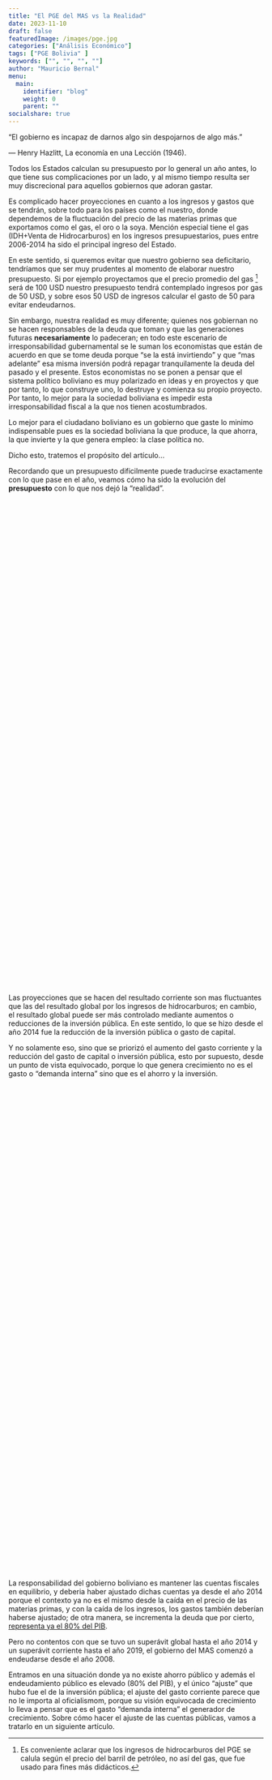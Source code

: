 ```yaml
---
title: "El PGE del MAS vs la Realidad"
date: 2023-11-10
draft: false
featuredImage: /images/pge.jpg
categories: ["Análisis Económico"]
tags: ["PGE Bolivia" ]
keywords: ["", "", "", ""]
author: "Mauricio Bernal"
menu:
  main:
    identifier: "blog"
    weight: 0 
    parent: ""
socialshare: true
---
```


<script src="/rmarkdown-libs/htmlwidgets/htmlwidgets.js"></script>
<script src="/rmarkdown-libs/jquery/jquery.min.js"></script>
<link href="/rmarkdown-libs/dygraphs/dygraph.css" rel="stylesheet" />
<script src="/rmarkdown-libs/dygraphs/dygraph-combined.js"></script>
<script src="/rmarkdown-libs/dygraphs/shapes.js"></script>
<script src="/rmarkdown-libs/moment/moment.js"></script>
<script src="/rmarkdown-libs/moment-timezone/moment-timezone-with-data.js"></script>
<script src="/rmarkdown-libs/moment-fquarter/moment-fquarter.min.js"></script>
<script src="/rmarkdown-libs/dygraphs-binding/dygraphs.js"></script>
<script src="/rmarkdown-libs/Dygraph.Plugins.Crosshair/crosshair.js"></script>
<script src="/rmarkdown-libs/htmlwidgets/htmlwidgets.js"></script>
<script src="/rmarkdown-libs/jquery/jquery.min.js"></script>
<link href="/rmarkdown-libs/dygraphs/dygraph.css" rel="stylesheet" />
<script src="/rmarkdown-libs/dygraphs/dygraph-combined.js"></script>
<script src="/rmarkdown-libs/dygraphs/shapes.js"></script>
<script src="/rmarkdown-libs/moment/moment.js"></script>
<script src="/rmarkdown-libs/moment-timezone/moment-timezone-with-data.js"></script>
<script src="/rmarkdown-libs/moment-fquarter/moment-fquarter.min.js"></script>
<script src="/rmarkdown-libs/dygraphs-binding/dygraphs.js"></script>
<script src="/rmarkdown-libs/Dygraph.Plugins.Crosshair/crosshair.js"></script>
<script src="/rmarkdown-libs/htmlwidgets/htmlwidgets.js"></script>
<script src="/rmarkdown-libs/jquery/jquery.min.js"></script>
<link href="/rmarkdown-libs/dygraphs/dygraph.css" rel="stylesheet" />
<script src="/rmarkdown-libs/dygraphs/dygraph-combined.js"></script>
<script src="/rmarkdown-libs/dygraphs/shapes.js"></script>
<script src="/rmarkdown-libs/moment/moment.js"></script>
<script src="/rmarkdown-libs/moment-timezone/moment-timezone-with-data.js"></script>
<script src="/rmarkdown-libs/moment-fquarter/moment-fquarter.min.js"></script>
<script src="/rmarkdown-libs/dygraphs-binding/dygraphs.js"></script>
<script src="/rmarkdown-libs/Dygraph.Plugins.Crosshair/crosshair.js"></script>
<script src="/rmarkdown-libs/htmlwidgets/htmlwidgets.js"></script>
<script src="/rmarkdown-libs/jquery/jquery.min.js"></script>
<link href="/rmarkdown-libs/dygraphs/dygraph.css" rel="stylesheet" />
<script src="/rmarkdown-libs/dygraphs/dygraph-combined.js"></script>
<script src="/rmarkdown-libs/dygraphs/shapes.js"></script>
<script src="/rmarkdown-libs/moment/moment.js"></script>
<script src="/rmarkdown-libs/moment-timezone/moment-timezone-with-data.js"></script>
<script src="/rmarkdown-libs/moment-fquarter/moment-fquarter.min.js"></script>
<script src="/rmarkdown-libs/dygraphs-binding/dygraphs.js"></script>
<script src="/rmarkdown-libs/Dygraph.Plugins.Crosshair/crosshair.js"></script>

“El gobierno es incapaz de darnos algo sin despojarnos de algo más.”

— Henry Hazlitt, La economía en una Lección (1946).

Todos los Estados calculan su presupuesto por lo general un año antes, lo que tiene sus complicaciones por un lado, y al mismo tiempo resulta ser muy discrecional para aquellos gobiernos que adoran gastar.

Es complicado hacer proyecciones en cuanto a los ingresos y gastos que se tendrán, sobre todo para los países como el nuestro, donde dependemos de la fluctuación del precio de las materias primas que exportamos como el gas, el oro o la soya. Mención especial tiene el gas (IDH+Venta de Hidrocarburos) en los ingresos presupuestarios, pues entre 2006-2014 ha sido el principal ingreso del Estado.

En este sentido, si queremos evitar que nuestro gobierno sea deficitario, tendríamos que ser muy prudentes al momento de elaborar nuestro presupuesto. Si por ejemplo proyectamos que el precio promedio del gas [^1] será de 100 USD nuestro presupuesto tendrá contemplado ingresos por gas de 50 USD, y sobre esos 50 USD de ingresos calcular el gasto de 50 para evitar endeudarnos.

Sin embargo, nuestra realidad es muy diferente; quienes nos gobiernan no se hacen responsables de la deuda que toman y que las generaciones futuras **necesariamente** lo padeceran; en todo este escenario de irresponsabilidad gubernamental se le suman los economistas que están de acuerdo en que se tome deuda porque “se la está invirtiendo” y que “mas adelante” esa misma inversión podrá repagar tranquilamente la deuda del pasado y el presente. Estos economistas no se ponen a pensar que el sistema político boliviano es muy polarizado en ideas y en proyectos y que por tanto, lo que construye uno, lo destruye y comienza su propio proyecto. Por tanto, lo mejor para la sociedad boliviana es impedir esta irresponsabilidad fiscal a la que nos tienen acostumbrados.

Lo mejor para el ciudadano boliviano es un gobierno que gaste lo minimo indispensable pues es la sociedad boliviana la que produce, la que ahorra, la que invierte y la que genera empleo: la clase política no.

Dicho esto, tratemos el propósito del artículo…

Recordando que un presupuesto dificilmente puede traducirse exactamente con lo que pase en el año, veamos cómo ha sido la evolución del **presupuesto** con lo que nos dejó la “realidad”.

<div class="dygraphs html-widget html-fill-item-overflow-hidden html-fill-item" id="htmlwidget-1" style="width:1056px;height:480px;"></div>
<script type="application/json" data-for="htmlwidget-1">{"x":{"attrs":{"axes":{"x":{"pixelsPerLabel":60,"drawAxis":true,"drawGrid":false},"y":{"drawAxis":true,"axisLabelFormatter":"function(d){return d.toString().replace(/\\B(?=(\\d{3})+(?!\\d))/g, \",\");}","valueFormatter":"function(d){return Math.round(d).toString().replace(/\\B(?=(\\d{3})+(?!\\d))/g, \",\");}","gridLineColor":"#4a4a4a"}},"series":{"Realidad":{"axis":"y","fillGraph":false},"Presupuesto":{"axis":"y","fillGraph":false}},"title":"Superávit/Déficit Corriente (millones BOB)","labels":["year","Realidad","Presupuesto"],"retainDateWindow":false,"colors":["red","green"],"legend":"onmouseover","labelsDivWidth":300,"labelsShowZeroValues":true,"labelsSeparateLines":true,"stackedGraph":false,"fillGraph":false,"fillAlpha":0.15,"stepPlot":false,"drawPoints":false,"pointSize":1,"drawGapEdgePoints":false,"connectSeparatedPoints":false,"strokeWidth":1,"strokeBorderColor":"white","colorValue":0.5,"colorSaturation":1,"includeZero":false,"drawAxesAtZero":false,"logscale":false,"axisTickSize":3,"axisLineColor":"#98918B","axisLineWidth":0.3,"axisLabelColor":"black","axisLabelFontSize":14,"axisLabelWidth":60,"drawGrid":true,"gridLineWidth":0.3,"rightGap":5,"digitsAfterDecimal":2,"labelsKMB":false,"labelsKMG2":false,"labelsUTC":false,"maxNumberWidth":6,"animatedZooms":false,"mobileDisableYTouch":true,"disableZoom":false,"showRangeSelector":true,"rangeSelectorHeight":30,"rangeSelectorPlotFillColor":" #A7B1C4","rangeSelectorPlotStrokeColor":"#808FAB","interactionModel":"Dygraph.Interaction.defaultModel","highlightCircleSize":4,"highlightSeriesBackgroundAlpha":1,"highlightSeriesOpts":[],"hideOverlayOnMouseOut":true},"scale":"yearly","annotations":[],"shadings":[],"events":[],"format":"date","data":[["2001-01-01T00:00:00.000Z","2002-01-01T00:00:00.000Z","2003-01-01T00:00:00.000Z","2004-01-01T00:00:00.000Z","2005-01-01T00:00:00.000Z","2006-01-01T00:00:00.000Z","2007-01-01T00:00:00.000Z","2008-01-01T00:00:00.000Z","2009-01-01T00:00:00.000Z","2010-01-01T00:00:00.000Z","2011-01-01T00:00:00.000Z","2012-01-01T00:00:00.000Z","2013-01-01T00:00:00.000Z","2014-01-01T00:00:00.000Z","2015-01-01T00:00:00.000Z","2016-01-01T00:00:00.000Z","2017-01-01T00:00:00.000Z","2018-01-01T00:00:00.000Z","2019-01-01T00:00:00.000Z","2020-01-01T00:00:00.000Z","2021-01-01T00:00:00.000Z","2022-01-01T00:00:00.000Z"],[-476.4082722,-1512.3473542952,-1640.84083565,648.343194980003,4394.8281717985,11963.152875463,13094.46896784,17621.76246658,14297.1648113717,15475.478003,22120.877203,27290.6127681943,35118.7903774583,35860.4639339254,23652.8019615106,22657.934665658,19312.837424968,13123.1823124088,11026.8370924952,-15404.6967188018,-5119.74407962421,-755.446541412404],[3342.431326,2250.609719,-187.588704,-513.538267,1416.236615,2222.640765,7236.751412,2737.433035,13674.125728,9491.347171,16422.279718,16897.659329,19876.257471,33956.038113,36177.132723,28201.945561,18636.8337,19017.419346,16383.468583,9745.961637,947.027611,11869.05071]],"fixedtz":false,"tzone":"UTC","plugins":{"Crosshair":{"direction":"vertical"}}},"evals":["attrs.axes.y.axisLabelFormatter","attrs.axes.y.valueFormatter","attrs.interactionModel"],"jsHooks":[]}</script>
<div class="dygraphs html-widget html-fill-item-overflow-hidden html-fill-item" id="htmlwidget-2" style="width:1056px;height:480px;"></div>
<script type="application/json" data-for="htmlwidget-2">{"x":{"attrs":{"axes":{"x":{"pixelsPerLabel":60,"drawAxis":true,"drawGrid":false},"y":{"drawAxis":true,"axisLabelFormatter":"function(d){return d.toString().replace(/\\B(?=(\\d{3})+(?!\\d))/g, \",\");}","valueFormatter":"function(d){return Math.round(d).toString().replace(/\\B(?=(\\d{3})+(?!\\d))/g, \",\");}","gridLineColor":"#4a4a4a"}},"series":{"Realidad":{"axis":"y","fillGraph":false},"Presupuesto":{"axis":"y","fillGraph":false}},"title":"Superávit/Déficit Global (millones BOB)","labels":["year","Realidad","Presupuesto"],"retainDateWindow":false,"colors":["red","green"],"legend":"onmouseover","labelsDivWidth":300,"labelsShowZeroValues":true,"labelsSeparateLines":true,"stackedGraph":false,"fillGraph":false,"fillAlpha":0.15,"stepPlot":false,"drawPoints":false,"pointSize":1,"drawGapEdgePoints":false,"connectSeparatedPoints":false,"strokeWidth":1,"strokeBorderColor":"white","colorValue":0.5,"colorSaturation":1,"includeZero":false,"drawAxesAtZero":false,"logscale":false,"axisTickSize":3,"axisLineColor":"#98918B","axisLineWidth":0.3,"axisLabelColor":"black","axisLabelFontSize":14,"axisLabelWidth":60,"drawGrid":true,"gridLineWidth":0.3,"rightGap":5,"digitsAfterDecimal":2,"labelsKMB":false,"labelsKMG2":false,"labelsUTC":false,"maxNumberWidth":6,"animatedZooms":false,"mobileDisableYTouch":true,"disableZoom":false,"showRangeSelector":true,"rangeSelectorHeight":30,"rangeSelectorPlotFillColor":" #A7B1C4","rangeSelectorPlotStrokeColor":"#808FAB","interactionModel":"Dygraph.Interaction.defaultModel","highlightCircleSize":4,"highlightSeriesBackgroundAlpha":1,"highlightSeriesOpts":[],"hideOverlayOnMouseOut":true},"scale":"yearly","annotations":[],"shadings":[],"events":[],"format":"date","data":[["2001-01-01T00:00:00.000Z","2002-01-01T00:00:00.000Z","2003-01-01T00:00:00.000Z","2004-01-01T00:00:00.000Z","2005-01-01T00:00:00.000Z","2006-01-01T00:00:00.000Z","2007-01-01T00:00:00.000Z","2008-01-01T00:00:00.000Z","2009-01-01T00:00:00.000Z","2010-01-01T00:00:00.000Z","2011-01-01T00:00:00.000Z","2012-01-01T00:00:00.000Z","2013-01-01T00:00:00.000Z","2014-01-01T00:00:00.000Z","2015-01-01T00:00:00.000Z","2016-01-01T00:00:00.000Z","2017-01-01T00:00:00.000Z","2018-01-01T00:00:00.000Z","2019-01-01T00:00:00.000Z","2020-01-01T00:00:00.000Z","2021-01-01T00:00:00.000Z","2022-01-01T00:00:00.000Z"],[-3668.2882722,-5007.71561046,-4879.84555993,-3859.66720026,-1720.17476780149,4131.940677993,1785.36426904,3916.24836018,109.2141852817,2315.732312,1382.03259236,3287.95707331428,1376.09794300433,-7669.18620761461,-15732.6843302694,-16882.590955722,-20278.040874012,-22670.2086046512,-20404.7636349848,-32075.9287868742,-25945.6818579642,-21574.0554704124],[-2128.74117,-3156.055052,-3596.792602,-3828.233393,-3901.53877,-3182.916611,-3003.160485,-4677.959805,-2553.601064,-6247.205409,-6118.571441,-7960.686934,-9050.02796,-6755.000196,-8925.67091,-11818.590271,-20734.842924,-22503.452168,-21502.76099,-21606.013227,-27546.770565,-24069.514123]],"fixedtz":false,"tzone":"UTC","plugins":{"Crosshair":{"direction":"vertical"}}},"evals":["attrs.axes.y.axisLabelFormatter","attrs.axes.y.valueFormatter","attrs.interactionModel"],"jsHooks":[]}</script>

Las proyecciones que se hacen del resultado corriente son mas fluctuantes que las del resultado global por los ingresos de hidrocarburos; en cambio, el resultado global puede ser más controlado mediante aumentos o reducciones de la inversión pública. En este sentido, lo que se hizo desde el año 2014 fue la reducción de la inversión pública o gasto de capital.

Y no solamente eso, sino que se priorizó el aumento del gasto corriente y la reducción del gasto de capital o inversión pública, esto por supuesto, desde un punto de vista equivocado, porque lo que genera crecimiento no es el gasto o “demanda interna” sino que es el ahorro y la inversión.

<div class="dygraphs html-widget html-fill-item-overflow-hidden html-fill-item" id="htmlwidget-3" style="width:1056px;height:480px;"></div>
<script type="application/json" data-for="htmlwidget-3">{"x":{"attrs":{"axes":{"x":{"pixelsPerLabel":60,"drawAxis":true,"drawGrid":false},"y":{"drawAxis":true,"axisLabelFormatter":"function(d){return d.toString().replace(/\\B(?=(\\d{3})+(?!\\d))/g, \",\");}","valueFormatter":"function(d){return Math.round(d).toString().replace(/\\B(?=(\\d{3})+(?!\\d))/g, \",\");}","gridLineColor":"#4a4a4a"}},"series":{"Realidad":{"axis":"y","fillGraph":false},"Presupuesto":{"axis":"y","fillGraph":false}},"title":"Gastos de Capital (millones BOB)","labels":["year","Realidad","Presupuesto"],"retainDateWindow":false,"colors":["red","green"],"legend":"onmouseover","labelsDivWidth":300,"labelsShowZeroValues":true,"labelsSeparateLines":true,"stackedGraph":false,"fillGraph":false,"fillAlpha":0.15,"stepPlot":false,"drawPoints":false,"pointSize":1,"drawGapEdgePoints":false,"connectSeparatedPoints":false,"strokeWidth":1,"strokeBorderColor":"white","colorValue":0.5,"colorSaturation":1,"includeZero":false,"drawAxesAtZero":false,"logscale":false,"axisTickSize":3,"axisLineColor":"#98918B","axisLineWidth":0.3,"axisLabelColor":"black","axisLabelFontSize":14,"axisLabelWidth":60,"drawGrid":true,"gridLineWidth":0.3,"rightGap":5,"digitsAfterDecimal":2,"labelsKMB":false,"labelsKMG2":false,"labelsUTC":false,"maxNumberWidth":6,"animatedZooms":false,"mobileDisableYTouch":true,"disableZoom":false,"showRangeSelector":true,"rangeSelectorHeight":30,"rangeSelectorPlotFillColor":" #A7B1C4","rangeSelectorPlotStrokeColor":"#808FAB","interactionModel":"Dygraph.Interaction.defaultModel","highlightCircleSize":4,"highlightSeriesBackgroundAlpha":1,"highlightSeriesOpts":[],"hideOverlayOnMouseOut":true},"scale":"yearly","annotations":[],"shadings":[],"events":[],"format":"date","data":[["2001-01-01T00:00:00.000Z","2002-01-01T00:00:00.000Z","2003-01-01T00:00:00.000Z","2004-01-01T00:00:00.000Z","2005-01-01T00:00:00.000Z","2006-01-01T00:00:00.000Z","2007-01-01T00:00:00.000Z","2008-01-01T00:00:00.000Z","2009-01-01T00:00:00.000Z","2010-01-01T00:00:00.000Z","2011-01-01T00:00:00.000Z","2012-01-01T00:00:00.000Z","2013-01-01T00:00:00.000Z","2014-01-01T00:00:00.000Z","2015-01-01T00:00:00.000Z","2016-01-01T00:00:00.000Z","2017-01-01T00:00:00.000Z","2018-01-01T00:00:00.000Z","2019-01-01T00:00:00.000Z","2020-01-01T00:00:00.000Z","2021-01-01T00:00:00.000Z","2022-01-01T00:00:00.000Z"],[4492.638,4774.556864,5064.37431175,6404.522,7832.622537,9569.314435,13041.382979,15242.408251,15637.515161,14737.212508,22113.302839,25255.837712,34454.966959,44276.587946,40245.946256,39971.623544,40749.55403,36428.341886,31718.930462,16787.599346,20956.219645,20957.257092],[5471.172496,5406.664771,5198.800475,4611.208366,6522.9776,7194.432013,12150.338442,10146.319756,17927.884398,17887.948218,24947.140349,27361.459766,30812.036316,42666.110729,47677.47422,46990.750475,45778.891931,46657.198112,41224.105652,33730.730532,30156.549116,37490.427047]],"fixedtz":false,"tzone":"UTC","plugins":{"Crosshair":{"direction":"vertical"}}},"evals":["attrs.axes.y.axisLabelFormatter","attrs.axes.y.valueFormatter","attrs.interactionModel"],"jsHooks":[]}</script>
<div class="dygraphs html-widget html-fill-item-overflow-hidden html-fill-item" id="htmlwidget-4" style="width:1056px;height:480px;"></div>
<script type="application/json" data-for="htmlwidget-4">{"x":{"attrs":{"axes":{"x":{"pixelsPerLabel":60,"drawAxis":true,"drawGrid":false},"y":{"drawAxis":true,"axisLabelFormatter":"function(d){return d.toString().replace(/\\B(?=(\\d{3})+(?!\\d))/g, \",\");}","valueFormatter":"function(d){return Math.round(d).toString().replace(/\\B(?=(\\d{3})+(?!\\d))/g, \",\");}","gridLineColor":"#4a4a4a"}},"series":{"Gasto Corriente (Realidad)":{"axis":"y","fillGraph":false},"Gasto de Capital (Realidad)":{"axis":"y","fillGraph":false}},"title":"Gasto Corriente y Gasto de Capital (millones BOB)","labels":["year","Gasto Corriente (Realidad)","Gasto de Capital (Realidad)"],"retainDateWindow":false,"colors":["red","green"],"legend":"onmouseover","labelsDivWidth":300,"labelsShowZeroValues":true,"labelsSeparateLines":true,"stackedGraph":false,"fillGraph":false,"fillAlpha":0.15,"stepPlot":false,"drawPoints":false,"pointSize":1,"drawGapEdgePoints":false,"connectSeparatedPoints":false,"strokeWidth":1,"strokeBorderColor":"white","colorValue":0.5,"colorSaturation":1,"includeZero":false,"drawAxesAtZero":false,"logscale":false,"axisTickSize":3,"axisLineColor":"#98918B","axisLineWidth":0.3,"axisLabelColor":"black","axisLabelFontSize":14,"axisLabelWidth":60,"drawGrid":true,"gridLineWidth":0.3,"rightGap":5,"digitsAfterDecimal":2,"labelsKMB":false,"labelsKMG2":false,"labelsUTC":false,"maxNumberWidth":6,"animatedZooms":false,"mobileDisableYTouch":true,"disableZoom":false,"showRangeSelector":true,"rangeSelectorHeight":30,"rangeSelectorPlotFillColor":" #A7B1C4","rangeSelectorPlotStrokeColor":"#808FAB","interactionModel":"Dygraph.Interaction.defaultModel","highlightCircleSize":4,"highlightSeriesBackgroundAlpha":1,"highlightSeriesOpts":[],"hideOverlayOnMouseOut":true},"scale":"yearly","annotations":[],"shadings":[],"events":[],"format":"date","data":[["2001-01-01T00:00:00.000Z","2002-01-01T00:00:00.000Z","2003-01-01T00:00:00.000Z","2004-01-01T00:00:00.000Z","2005-01-01T00:00:00.000Z","2006-01-01T00:00:00.000Z","2007-01-01T00:00:00.000Z","2008-01-01T00:00:00.000Z","2009-01-01T00:00:00.000Z","2010-01-01T00:00:00.000Z","2011-01-01T00:00:00.000Z","2012-01-01T00:00:00.000Z","2013-01-01T00:00:00.000Z","2014-01-01T00:00:00.000Z","2015-01-01T00:00:00.000Z","2016-01-01T00:00:00.000Z","2017-01-01T00:00:00.000Z","2018-01-01T00:00:00.000Z","2019-01-01T00:00:00.000Z","2020-01-01T00:00:00.000Z","2021-01-01T00:00:00.000Z","2022-01-01T00:00:00.000Z"],[15582.1852722,15941.5481244531,17653.5642962718,17305.84040702,18255.6596072015,22158.470747537,30102.97394816,39235.81211442,40946.5830896283,44519.416768,52119.232154,59446.2005688057,67907.6894425417,80670.1153410746,84528.1277444894,77683.267808342,83812.303687032,93933.3636805912,95742.1694715048,100779.916620802,104718.073136624,118344.340746412],[4492.638,4774.556864,5064.37431175,6404.522,7832.622537,9569.314435,13041.382979,15242.408251,15637.515161,14737.212508,22113.302839,25255.837712,34454.966959,44276.587946,40245.946256,39971.623544,40749.55403,36428.341886,31718.930462,16787.599346,20956.219645,20957.257092]],"fixedtz":false,"tzone":"UTC","plugins":{"Crosshair":{"direction":"vertical"}}},"evals":["attrs.axes.y.axisLabelFormatter","attrs.axes.y.valueFormatter","attrs.interactionModel"],"jsHooks":[]}</script>

La responsabilidad del gobierno boliviano es mantener las cuentas fiscales en equilibrio, y deberia haber ajustado dichas cuentas ya desde el año 2014 porque el contexto ya no es el mismo desde la caída en el precio de las materias primas, y con la caída de los ingresos, los gastos también deberían haberse ajustado; de otra manera, se incrementa la deuda que por cierto, [representa ya el 80% del PIB](https://bernalmauricio.com/blog/deuda-p%C3%BAblica-bolivia/).

Pero no contentos con que se tuvo un superávit global hasta el año 2014 y un superávit corriente hasta el año 2019, el gobierno del MAS comenzó a endeudarse desde el año 2008.

Entramos en una situación donde ya no existe ahorro público y además el endeudamiento público es elevado (80% del PIB), y el único “ajuste” que hubo fue el de la inversión pública; el ajuste del gasto corriente parece que no le importa al oficialismom, porque su visión equivocada de crecimiento lo lleva a pensar que es el gasto “demanda interna” el generador de crecimiento. Sobre cómo hacer el ajuste de las cuentas públicas, vamos a tratarlo en un siguiente artículo.

[^1]: Es conveniente aclarar que los ingresos de hidrocarburos del PGE se calula según el precio del barril de petróleo, no así del gas, que fue usado para fines más didácticos.
